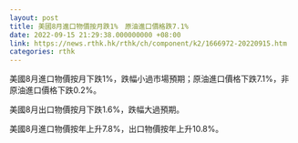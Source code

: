 ```yaml
---
layout: post
title: 美國8月進口物價按月跌1%　原油進口價格跌7.1%
date: 2022-09-15 21:29:38.000000000 +08:00
link: https://news.rthk.hk/rthk/ch/component/k2/1666972-20220915.htm
categories: rthk
---
```


美國8月進口物價按月下跌1%，跌幅小過市場預期；原油進口價格下跌7.1%，非原油進口價格下跌0.2%。

美國8月出口物價按月下跌1.6%，跌幅大過預期。

美國8月進口物價按年上升7.8%，出口物價按年上升10.8%。
